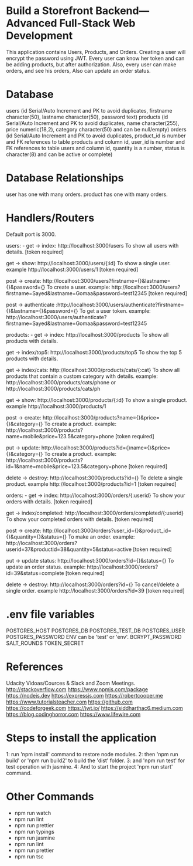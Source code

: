 # Build a Storefront Backend—Advanced Full-Stack Web Development

This application contains Users, Products, and Orders. Creating a user will encrypt the password using JWT. Every user can know her token and can be adding products, but after authorization. Also, every user can make orders, and see his orders, Also can update an order status.

# Database

users (id Serial/Auto Increment and PK to avoid duplicates, firstname character(50), lastname character(50), password text)
products (id Serial/Auto Increment and PK to avoid duplicates, name character(255), price numeric(18,2), category character(50) and can be null/empty)
orders (id Serial/Auto Increment and PK to avoid duplicates, 
product_id is number and FK references to table products and column id,
user_id is number and FK references to table users and column id,
quantity is a number,
status is character(8) and can be active or complete)

# Database Relationships 

user has one with many orders.
product has one with many orders.

# Handlers/Routers

Default port is 3000.

users: -
get -> index: http://localhost:3000/users To show all users with details. [token required]

get -> show: http://localhost:3000/users/{:id} To show a single user. example http://localhost:3000/users/1 [token required]

post -> create: http://localhost:3000/users?firstname={}&lastname={}&password={} To create a user. example: http://localhost:3000/users?firstname=Sayed&lastname=Gomaa&password=test12345 [token required]

post -> authenticate :http://localhost:3000/users/authenticate?firstname={}&lastname={}&password={} To get a user token. example: http://localhost:3000/users/authenticate?firstname=Sayed&lastname=Gomaa&password=test12345


products: -
get -> index: http://localhost:3000/products To show all products with details.

get -> index/top5: http://localhost:3000/products/top5 To show the top 5 products with details.

get -> index/cats: http://localhost:3000/products/cats/{:cat} To show all products that contain a custom category with details. example: http://localhost:3000/products/cats/phone or http://localhost:3000/products/cats/ph

get -> show: http://localhost:3000/products/{:id} To show a single product. example http://localhost:3000/products/1

post -> create: http://localhost:3000/products?name={}&price={}&category={} To create a product. example: http://localhost:3000/products?name=mobile&price=123.5&category=phone [token required]

put -> update: http://localhost:3000/products?id={}name={}&price={}&category={} To create a product. example: http://localhost:3000/products?id=1&name=mobile&price=123.5&category=phone [token required]

delete -> destroy: http://localhost:3000/products?id={} To delete a single product. example http://localhost:3000/products?id=1 [token required]


orders: -
get -> index: http://localhost:3000/orders/{:userid} To show your orders with details. [token required]

get -> index/completed: http://localhost:3000/orders/completed/{:userid} To show your completed orders with details. [token required]

post -> create: http://localhost:3000/orders?user_id={}&product_id={}&quantity={}&status={} To make an order. example: http://localhost:3000/orders?userid=37&productid=38&quantity=5&status=active [token required]

put -> update status: http://localhost:3000/orders?id={}&status={} To update an order status. example: http://localhost:3000/orders?id=39&status=complete [token required]

delete -> destroy: http://localhost:3000/orders?id={} To cancel/delete a single order. example http://localhost:3000/orders?id=39 [token required]


# .env file variables

POSTGRES_HOST
POSTGRES_DB
POSTGRES_TEST_DB
POSTGRES_USER
POSTGRES_PASSWORD
ENV can be 'test' or 'env'.
BCRYPT_PASSWORD
SALT_ROUNDS
TOKEN_SECRET

# References

Udacity Vidoas/Cources & Slack and Zoom Meetings.
http://stackoverflow.com
https://www.npmjs.com/package
https://nodejs.dev
https://expressjs.com
https://robertcooper.me
https://www.tutorialsteacher.com
https://github.com
https://codeforgeek.com
https://jwt.io/
https://siddharthac6.medium.com
https://blog.codinghorror.com
https://www.lifewire.com

# Steps to install the application

1: run 'npm install' command to restore node modules.
2: then 'npm run build' or 'npm run build2' to build the 'dist' folder.
3: and 'npm run test' for test operation with jasmine.
4: And to start the project 'npm run start' command.

# Other Commands

-   npm run watch
-   npm run lint
-   npm run prettier
-   npm run typings
-   npm run jasmine
-   npm run lint
-   npm run prettier
-   npm run tsc